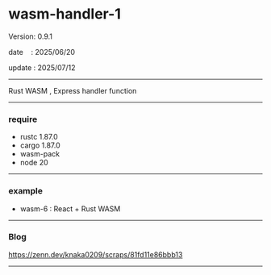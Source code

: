 ﻿# wasm-handler-1

 Version: 0.9.1


 date    : 2025/06/20

 update : 2025/07/12 

***

Rust WASM , Express handler function


***
### require
* rustc 1.87.0
* cargo 1.87.0
* wasm-pack
* node 20

***
### example
* wasm-6 : React + Rust WASM 

***
### Blog

https://zenn.dev/knaka0209/scraps/81fd11e86bbb13

***

